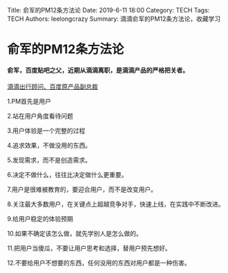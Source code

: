 Title: 俞军的PM12条方法论
Date: 2019-6-11 18:00
Category: TECH
Tags: TECH
Authors: leelongcrazy
Summary: 滴滴俞军的PM12条方法论，收藏学习


俞军的PM12条方法论
===

#### 俞军，百度贴吧之父，近期从滴滴离职，是滴滴产品的严格把关者。
[滴滴出行顾问、百度原产品副总裁](https://baike.baidu.com/item/%E4%BF%9E%E5%86%9B/5349#viewPageContent)

1.PM首先是用户

2.站在用户角度看待问题

3.用户体验是一个完整的过程

4.追求效果，不做没用的东西。

5.发现需求，而不是创造需求。

6.决定不做什么，往往比决定做什么更重要。

7.用户是很难被教育的，要迎合用户，而不是改变用户。

8.关注最大多数用户，在关键点上超越竞争对手，快速上线，在实践中不断改进。

9.给用户稳定的体验预期

10.如果不确定该怎么做，就先学别人是怎么做的。

11.把用户当傻瓜，不要让用户思考和选择，替用户预先想好。

12.不要给用户不想要的东西，任何没用的东西对用户都是一种伤害。